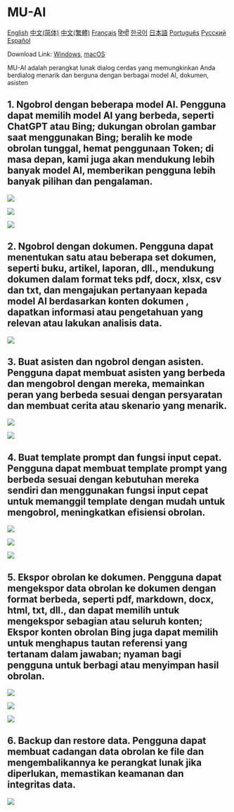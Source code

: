 # MU-AI

[English](../README.md)
[中文(简体)](./README-zh-CN.md)
[中文(繁體)](./README-zh-HK.md)
[Français](./README-fr-FR.md)
[हिन्दी](./README-hi-IN.md)
[한국어](./README-ko-KR.md)
[日本語](./README-ja-JP.md)
[Português](./README-pt-PT.md)
[Русский](./README-ru-RU.md)
[Español](./README-es-ES.md)

Download Link: [Windows](https://raw.githubusercontent.com/MicroUtil/muai/main/bin/MU-AI_0.1.0_x64-GH.msi.zip),
[macOS](https://raw.githubusercontent.com/MicroUtil/muai/main/bin/MU-AI_0.1.0_x64-GH.dmg)

MU-AI adalah perangkat lunak dialog cerdas yang memungkinkan Anda berdialog menarik dan berguna dengan berbagai model AI, dokumen, asisten

## 1. Ngobrol dengan beberapa model AI. Pengguna dapat memilih model AI yang berbeda, seperti ChatGPT atau Bing; dukungan obrolan gambar saat menggunakan Bing; beralih ke mode obrolan tunggal, hemat penggunaan Token; di masa depan, kami juga akan mendukung lebih banyak model AI, memberikan pengguna lebih banyak pilihan dan pengalaman.

![](https://raw.githubusercontent.com/MicroUtil/muai/main/web/images/dark/1-1.jpg)

![](https://raw.githubusercontent.com/MicroUtil/muai/main/web/images/dark/1-2.jpg)

![](https://raw.githubusercontent.com/MicroUtil/muai/main/web/images/dark/1-3.jpg)

## 2. Ngobrol dengan dokumen. Pengguna dapat menentukan satu atau beberapa set dokumen, seperti buku, artikel, laporan, dll., mendukung dokumen dalam format teks pdf, docx, xlsx, csv dan txt, dan mengajukan pertanyaan kepada model AI berdasarkan konten dokumen , dapatkan informasi atau pengetahuan yang relevan atau lakukan analisis data.

![](https://raw.githubusercontent.com/MicroUtil/muai/main/web/images/dark/2-1.jpg)

## 3. Buat asisten dan ngobrol dengan asisten. Pengguna dapat membuat asisten yang berbeda dan mengobrol dengan mereka, memainkan peran yang berbeda sesuai dengan persyaratan dan membuat cerita atau skenario yang menarik.

![](https://raw.githubusercontent.com/MicroUtil/muai/main/web/images/dark/3-1.jpg)

![](https://raw.githubusercontent.com/MicroUtil/muai/main/web/images/dark/3-2.jpg)

## 4. Buat template prompt dan fungsi input cepat. Pengguna dapat membuat template prompt yang berbeda sesuai dengan kebutuhan mereka sendiri dan menggunakan fungsi input cepat untuk memanggil template dengan mudah untuk mengobrol, meningkatkan efisiensi obrolan.

![](https://raw.githubusercontent.com/MicroUtil/muai/main/web/images/dark/4-1.jpg)

![](https://raw.githubusercontent.com/MicroUtil/muai/main/web/images/dark/4-2.jpg)

![](https://raw.githubusercontent.com/MicroUtil/muai/main/web/images/dark/4-3.jpg)

## 5. Ekspor obrolan ke dokumen. Pengguna dapat mengekspor data obrolan ke dokumen dengan format berbeda, seperti pdf, markdown, docx, html, txt, dll., dan dapat memilih untuk mengekspor sebagian atau seluruh konten; Ekspor konten obrolan Bing juga dapat memilih untuk menghapus tautan referensi yang tertanam dalam jawaban; nyaman bagi pengguna untuk berbagi atau menyimpan hasil obrolan.

![](https://raw.githubusercontent.com/MicroUtil/muai/main/web/images/dark/5-1.jpg)

![](https://raw.githubusercontent.com/MicroUtil/muai/main/web/images/dark/5-2.jpg)

![](https://raw.githubusercontent.com/MicroUtil/muai/main/web/images/dark/5-3.jpg)

## 6. Backup dan restore data. Pengguna dapat membuat cadangan data obrolan ke file dan mengembalikannya ke perangkat lunak jika diperlukan, memastikan keamanan dan integritas data.

![](https://raw.githubusercontent.com/MicroUtil/muai/main/web/images/dark/6-1.jpg)

